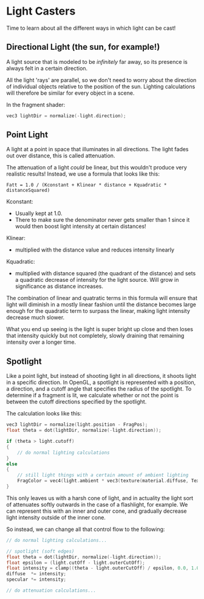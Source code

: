 # Light Casters

Time to learn about all the different ways in which light can be cast!

## Directional Light (the sun, for example!)

A light source that is modeled to be *infinitely* far away, so its presence is always felt in a certain direction.

All the light 'rays' are parallel, so we don't need to worry about the direction of individual objects relative to the position of the sun. Lighting calculations will therefore be similar for every object in a scene.

In the fragment shader:
```c++
vec3 lightDir = normalize(-light.direction);
```

## Point Light

A light at a point in space that illuminates in all directions. The light fades out over distance, this is called attenuation.

The attenuation of a light *could* be linear, but this wouldn't produce very realistic results! Instead, we use a formula that looks like this:

```
Fatt = 1.0 / (Kconstant + Klinear * distance + Kquadratic * distanceSquared)
```

Kconstant:
* Usually kept at 1.0.
* There to make sure the denominator never gets smaller than 1 since it would then boost light intensity at certain distances!

Klinear:
* multiplied with the distance value and reduces intensity linearly

Kquadratic:
* multiplied with distance squared (the quadrant of the distance) and sets a quadratic decrease of intensity for the light source. Will grow in significance as distance increases.

The combination of linear and quatratic terms in this formula will ensure that light will diminish in a mostly linear fashion until the distance becomes large enough for the quadratic term to surpass the linear, making light intensity decrease much slower.

What you end up seeing is the light is super bright up close and then loses that intensity quickly but not completely, slowly draining that remaining intensity over a longer time.

## Spotlight

Like a point light, but instead of shooting light in all directions, it shoots light in a specific direction. In OpenGL, a spotlight is represented with a position, a direction, and a cutoff angle that specifies the radius of the spotlight. To determine if a fragment is lit, we calculate whether or not the point is between the cutoff directions specified by the spotlight.

The calculation looks like this:
```c++
vec3 lightDir = normalize(light.position - FragPos);
float theta = dot(lightDir, normalize(-light.direction));

if (theta > light.cutoff)
{
    // do normal lighting calculations
}
else
{
    // still light things with a certain amount of ambient lighting
    FragColor = vec4(light.ambient * vec3(texture(material.diffuse, TexCoords)), 1.0);
}
```

This only leaves us with a harsh cone of light, and in actuality the light sort of attenuates softly outwards in the case of a flashlight, for example. We can represent this with an inner and outer cone, and gradually decrease light intensity outside of the inner cone.

So instead, we can change all that control flow to the following:
```c++
// do normal lighting calculations...

// spotlight (soft edges)
float theta = dot(lightDir, normalize(-light.direction)); 
float epsilon = (light.cutOff - light.outerCutOff);
float intensity = clamp((theta - light.outerCutOff) / epsilon, 0.0, 1.0);
diffuse  *= intensity;
specular *= intensity;

// do attenuation calculations...
```